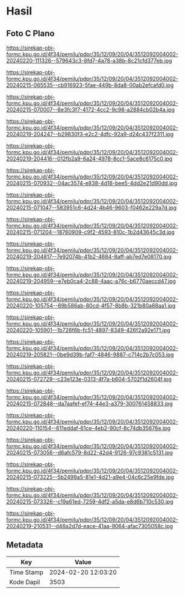 # Hasil

## Foto C Plano

https://sirekap-obj-formc.kpu.go.id/4f34/pemilu/pdpr/35/12/09/20/04/3512092004002-20240220-111326--579643c3-8fd7-4a78-a38b-8c21cfd377eb.jpg

https://sirekap-obj-formc.kpu.go.id/4f34/pemilu/pdpr/35/12/09/20/04/3512092004002-20240215-065535--cb916923-5fae-449b-8da8-00ab2efcafd0.jpg

https://sirekap-obj-formc.kpu.go.id/4f34/pemilu/pdpr/35/12/09/20/04/3512092004002-20240215-070007--8e3fc3f7-4172-4cc2-9c98-a2884cb02b4a.jpg

https://sirekap-obj-formc.kpu.go.id/4f34/pemilu/pdpr/35/12/09/20/04/3512092004002-20240219-204247--b29830f3-e2c2-4dfc-92a9-d24c437f2311.jpg

https://sirekap-obj-formc.kpu.go.id/4f34/pemilu/pdpr/35/12/09/20/04/3512092004002-20240219-204416--012fb2a9-6a24-4978-8cc1-5ace8c6175c0.jpg

https://sirekap-obj-formc.kpu.go.id/4f34/pemilu/pdpr/35/12/09/20/04/3512092004002-20240215-070932--04ac3574-e838-4d18-bee5-4dd2e21d90dd.jpg

https://sirekap-obj-formc.kpu.go.id/4f34/pemilu/pdpr/35/12/09/20/04/3512092004002-20240215-071047--583951c6-4d24-4b46-9603-f0462e229a7d.jpg

https://sirekap-obj-formc.kpu.go.id/4f34/pemilu/pdpr/35/12/09/20/04/3512092004002-20240215-071204--18760909-c9f2-4593-810c-1b2d43645c3d.jpg

https://sirekap-obj-formc.kpu.go.id/4f34/pemilu/pdpr/35/12/09/20/04/3512092004002-20240219-204817--7e92074b-41b2-4684-8aff-ab7ed7e08170.jpg

https://sirekap-obj-formc.kpu.go.id/4f34/pemilu/pdpr/35/12/09/20/04/3512092004002-20240219-204959--e7eb0ca4-2c88-4aac-a76c-b6770aeccd47.jpg

https://sirekap-obj-formc.kpu.go.id/4f34/pemilu/pdpr/35/12/09/20/04/3512092004002-20240220-105754--89b586ab-80cd-4f57-8b8b-321b80a68aa1.jpg

https://sirekap-obj-formc.kpu.go.id/4f34/pemilu/pdpr/35/12/09/20/04/3512092004002-20240220-105901--1b726f6b-fc51-4897-8349-426f2a92e171.jpg

https://sirekap-obj-formc.kpu.go.id/4f34/pemilu/pdpr/35/12/09/20/04/3512092004002-20240219-205821--0be9d39b-faf7-4846-9887-c714c2b7c053.jpg

https://sirekap-obj-formc.kpu.go.id/4f34/pemilu/pdpr/35/12/09/20/04/3512092004002-20240215-072729--c23e123e-0313-4f7a-b604-5702f1d2604f.jpg

https://sirekap-obj-formc.kpu.go.id/4f34/pemilu/pdpr/35/12/09/20/04/3512092004002-20240215-072848--da7aafef-ef74-44e3-a379-300761458833.jpg

https://sirekap-obj-formc.kpu.go.id/4f34/pemilu/pdpr/35/12/09/20/04/3512092004002-20240220-110154--611eddaf-61ce-4eb2-90cf-8c74db35676e.jpg

https://sirekap-obj-formc.kpu.go.id/4f34/pemilu/pdpr/35/12/09/20/04/3512092004002-20240215-073056--d6afc579-8d22-42d4-9126-97c9381c5131.jpg

https://sirekap-obj-formc.kpu.go.id/4f34/pemilu/pdpr/35/12/09/20/04/3512092004002-20240215-073225--5b2499a5-81e1-4d21-a9e4-04c6c25e9fde.jpg

https://sirekap-obj-formc.kpu.go.id/4f34/pemilu/pdpr/35/12/09/20/04/3512092004002-20240215-073326--c19a61ed-7259-4df2-a5da-e8d6b710c530.jpg

https://sirekap-obj-formc.kpu.go.id/4f34/pemilu/pdpr/35/12/09/20/04/3512092004002-20240219-210531--d46a2d7d-eace-41aa-9064-afac7305058c.jpg


## Metadata

| Key        | Value               |
| ---------- | ------------------- |
| Time Stamp | 2024-02-20 12:03:20 |
| Kode Dapil | 3503                |



